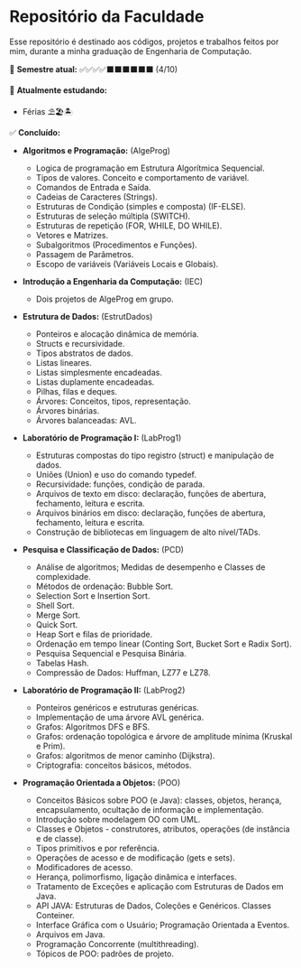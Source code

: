 # Repositório da Faculdade
 Esse repositório é destinado aos códigos, projetos e trabalhos feitos por mim, durante a minha graduação de Engenharia de Computação.

 📅 **Semestre atual:** ✅✅✅✅⬛⬛⬛⬛⬛⬛ (4/10)

 🔄 **Atualmente estudando:**
* Férias ⛱🏖🏝
   
 ✅ **Concluído:**
* **Algoritmos e Programação:** (AlgeProg)
  * Logica de programação em Estrutura Algorítmica Sequencial.
  * Tipos de valores. Conceito e comportamento de variável.
  * Comandos de Entrada e Saída.
  * Cadeias de Caracteres (Strings).
  * Estruturas de Condição (simples e composta) (IF-ELSE).
  * Estruturas de seleção múltipla (SWITCH).
  * Estruturas de repetição (FOR, WHILE, DO WHILE).
  * Vetores e Matrizes.
  * Subalgoritmos (Procedimentos e Funções).
  * Passagem de Parâmetros.
  * Escopo de variáveis (Variáveis Locais e Globais).

* **Introdução a Engenharia da Computação:** (IEC)
  * Dois projetos de AlgeProg em grupo.

* **Estrutura de Dados:** (EstrutDados)
  * Ponteiros e alocação dinâmica de memória.
  * Structs e recursividade.
  * Tipos abstratos de dados.
  * Listas lineares.
  * Listas simplesmente encadeadas.
  * Listas duplamente encadeadas.
  * Pilhas, filas e deques.
  * Árvores: Conceitos, tipos, representação.
  * Árvores binárias.
  * Árvores balanceadas: AVL.

* **Laboratório de Programação I:** (LabProg1)
  * Estruturas compostas do tipo registro (struct) e manipulação de dados.
  * Uniões (Union) e uso do comando typedef.
  * Recursividade: funções, condição de parada.
  * Arquivos de texto em disco: declaração, funções de abertura, fechamento, leitura e escrita.
  * Arquivos binários em disco: declaração, funções de abertura, fechamento, leitura e escrita.
  * Construção de bibliotecas em linguagem de alto nível/TADs.
  
* **Pesquisa e Classificação de Dados:** (PCD)
  * Análise de algoritmos; Medidas de desempenho e Classes de complexidade.
  * Métodos de ordenação: Bubble Sort.
  * Selection Sort e Insertion Sort.
  * Shell Sort.
  * Merge Sort.
  * Quick Sort.
  * Heap Sort e filas de prioridade.
  * Ordenação em tempo linear (Conting Sort, Bucket Sort e Radix Sort).
  * Pesquisa Sequencial e Pesquisa Binária.
  * Tabelas Hash.
  * Compressão de Dados: Huffman, LZ77 e LZ78.
  
  
* **Laboratório de Programação II:** (LabProg2)
  * Ponteiros genéricos e estruturas genéricas.
  * Implementação de uma árvore AVL genérica.
  * Grafos: Algoritmos DFS e BFS.
  * Grafos: ordenação topológica e árvore de amplitude mínima (Kruskal e Prim).
  * Grafos: algoritmos de menor caminho (Dijkstra).
  * Criptografia: conceitos básicos, métodos.

* **Programação Orientada a Objetos:** (POO)
  * Conceitos Básicos sobre POO (e Java): classes, objetos, herança, encapsulamento, ocultação de informação e implementação.
  * Introdução sobre modelagem OO com UML.
  * Classes e Objetos - construtores, atributos, operações (de instância e de classe). 
  * Tipos primitivos e por referência.
  * Operações de acesso e de modificação (gets e sets). 
  * Modificadores de acesso.
  * Herança, polimorfismo, ligação dinâmica e interfaces.
  * Tratamento de Exceções e aplicação com Estruturas de Dados em Java.
  * API JAVA: Estruturas de Dados, Coleções e Genéricos. Classes Conteiner.
  * Interface Gráfica com o Usuário; Programação Orientada a Eventos.
  * Arquivos em Java.
  * Programação Concorrente (multithreading).
  * Tópicos de POO: padrões de projeto.
  
